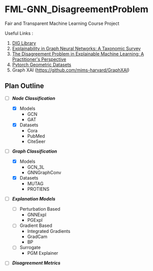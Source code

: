 # FML-GNN_DisagreementProblem
Fair and Transparent Machine Learning Course Project

Useful Links :
1. [DIG Library](https://github.com/divelab/DIG)
2. [Explainability in Graph Neural Networks: A Taxonomic Survey](https://arxiv.org/pdf/2012.15445.pdf)
3. [The Disagreement Problem in Explainable Machine Learning: A Practitioner's Perspective](https://arxiv.org/abs/2202.01602)
4. [Pytorch Geometric Datasets](https://pytorch-geometric.readthedocs.io/en/latest/notes/data_cheatsheet.html)
5. Graph XAI (https://github.com/mims-harvard/GraphXAI)


## Plan Outline

- [ ] ***Node Classification***
    - [x] Models 
        - GCN
        - GAT 
    - [x] Datasets
        - Cora
        - PubMed
        - CiteSeer

- [ ] ***Graph Classification***
    - [x] Models
        - GCN_3L
        - GNNGraphConv
    - [x] Datasets
        - MUTAG
        - PROTIENS

- [ ] ***Explanation Models***
    - [ ] Perturbation Based
        - GNNExpl
        - PGExpl
    - [ ] Gradient Based
        - Integrated Gradients
        - GradCam
        - BP
    - [ ] Surrogate
        - PGM Explainer

- [ ] ***Disagreement Metrics***
    
